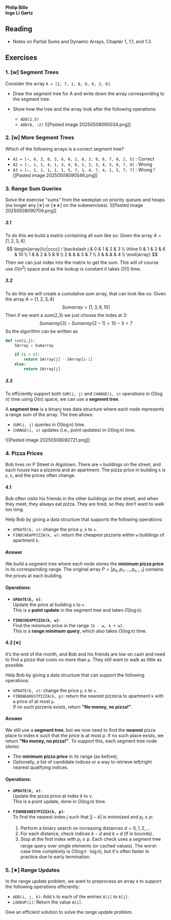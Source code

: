**Philip Bille**  
**Inge Li Gørtz**

## Reading

- Notes on Partial Sums and Dynamic Arrays, Chapter 1, 1.1, and 1.3.

## Exercises

### 1. [w] Segment Trees

Consider the array `A = [2, 7, 1, 8, 0, 6, 3, 6]`.  

- Draw the segment tree for A and write down the array corresponding to the segment tree.  

- Show how the tree and the array look after the following operations:  
  - `ADD(2.5)`  
  - `ADD(6, −2)`
![[Pasted image 20250508090034.png]]

### 2. [w] More Segment Trees

Which of the following arrays is a correct segment tree?

- `A1 = [−, 0, 3, 0, 3, 6, 0, 2, 8, 3, 9, 6, 7, 0, 2, 5]` : Correct
- `A2 = [−, 1, 1, 4, 1, 3, 4, 6, 1, 2, 3, 4, 5, 6, 7, 8]` : Wrong
- `A3 = [−, 1, 1, 1, 1, 1, 5, 7, 1, 4, 7, 4, 1, 5, 7, 7]` : Wrong
![[Pasted image 20250508090546.png]]
### 3. Range Sum Queries

Solve the exercise "sums" from the weekplan on priority queues and heaps  
(no longer any [∗] or [∗∗] on the subexercises).
![[Pasted image 20250508090709.png]]
##### 3.1
To do this we build a matrix containing all sum like so:
Given the array $A=[1,2,3,4]$
$$
\begin{array}{c|cccc}
i \backslash j & 0 & 1 & 2 & 3 \\
\hline
0 & 1 & 3 & 6 & 10 \\
1 &   & 2 & 5 & 9 \\
2 &   &   & 3 & 7 \\
3 &   &   &   & 4 \\
\end{array}
$$
Then we can just index into the matrix to get the sum. This will of course use $O(n^2)$ space and as the lookup is constant it takes $O(1)$ time.
##### 3.2
To do this we will create a cumulative sum array, that can look like so:
Given the array $A=[1,2,3,4]$
$$
Sumarray = [1,3,6,10]
$$
Then if we want a sum(2,3) we just choose the index at 3:
$$
Sumarray[3] - Sumarray[2-1] = 10 - 3 = 7
$$
So the algorithm can be written as
```python
def sum(i,j):
	SArray = Sumarray

	if (i > 0):
		return SArray[j] - SArray[i-1]
	else:
		return SArray[j]
```
##### 3.3
To efficiently support both `SUM(i, j)` and `CHANGE(i, x)` operations in $O(\log n)$ time using $O(n)$ space, we can use a **segment tree**.

A **segment tree** is a binary tree data structure where each node represents a range sum of the array. The tree allows:

- `SUM(i, j)` queries in $O(\log n)$ time.
- `CHANGE(i, x)` updates (i.e., point updates) in $O(\log n)$ time. 

![[Pasted image 20250508092721.png]]
### 4. Pizza Prices

Bob lives on P Street in Algotown. There are `n` buildings on the street, and each house has a pizzeria and an apartment. The pizza price in building `k` is `p_k`, and the prices often change.

#### 4.1

Bob often visits his friends in the other buildings on the street, and when they meet, they always eat pizza. They are tired, so they don’t want to walk too long.

Help Bob by giving a data structure that supports the following operations:

- `UPDATE(k, v)`: change the price `p_k` to `v`.
- `FINDCHEAPPIZZA(k, w)`: return the cheapest pizzeria within `w` buildings of apartment `k`.

#### Answer
We build a segment tree where each node stores the **minimum pizza price** in its corresponding range. The original array $P = [p_0, p_1, ..., p_{n-1}]$ contains the prices at each building.

#### Operations:

- **`UPDATE(k, v)`**:  
    Update the price at building `k` to `v`.  
    This is a **point update** in the segment tree and takes $O(\log n)$.

- **`FINDCHEAPPIZZA(k, w)`**:  
    Find the minimum price in the range `[k - w, k + w]`.  
    This is a **range minimum query**, which also takes $O(\log n)$ time.

#### 4.2 [∗]

It’s the end of the month, and Bob and his friends are low on cash and need to find a pizza that costs no more than `p`. They still want to walk as little as possible.

Help Bob by giving a data structure that can support the following operations:

- `UPDATE(k, v)`: change the price `p_k` to `v`.
- `FINDNEARESTPIZZA(k, p)`: return the nearest pizzeria to apartment `k` with a price of at most `p`.  
  If no such pizzeria exists, return **"No money, no pizza!"**.

#### Answer
We still use a **segment tree**, but we now need to find the **nearest** pizza place to index $k$ such that the price is at most $p$. If no such place exists, we return **"No money, no pizza!"**.
To support this, each segment tree node stores:
- The **minimum pizza price** in its range (as before),
- Optionally, a list of candidate indices or a way to retrieve left/right nearest qualifying indices.
#### Operations:
- **`UPDATE(k, v)`**:  
    Update the pizza price at index $k$ to $v$.  
    This is a point update, done in $O(\log n)$ time.
    
- **`FINDNEARESTPIZZA(k, p)`**:  
    To find the nearest index $j$ such that $|j - k|$ is minimized and $p_j \leq p$:    
    1. Perform a binary search on increasing distances $d = 0, 1, 2, \ldots$
    2. For each distance, check indices $k - d$ and $k + d$ (if in bounds).
    3. Stop at the first index with $p_j \leq p$.
Each check uses a segment tree range query over single elements (or cached values). The worst-case time complexity is $O(\log n \cdot \log n)$, but it's often faster in practice due to early termination.
### 5. [∗] Range Updates

In the range update problem, we want to preprocess an array `A` to support the following operations efficiently:

- `ADD(i, j, k)`: Add `k` to each of the entries `A[i]` to `A[j]`.
- `LOOKUP(i)`: Return the value `A[i]`.

Give an efficient solution to solve the range update problem.
